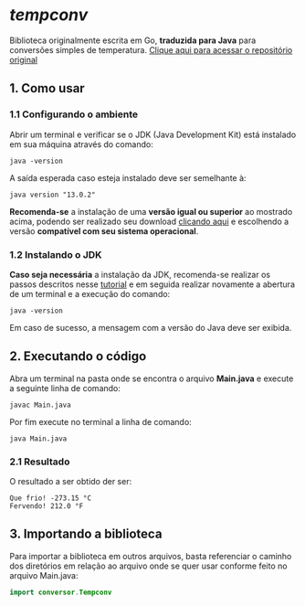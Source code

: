 # *tempconv*Biblioteca originalmente escrita em Go,  **traduzida para Java** para conversões simples de temperatura. [Clique aqui para acessar o repositório original](https://github.com/ufla-gcc259/aula-git-parte-2)## 1. Como usar### 1.1 Configurando o ambienteAbrir um terminal e verificar se o JDK (Java Development Kit) está instalado em sua máquina através do comando:```java -version```A saída esperada caso esteja instalado deve ser semelhante à:```java version "13.0.2"```**Recomenda-se** a instalação de uma **versão igual ou superior** ao mostrado acima, podendo ser realizado seu download [clicando aqui](https://www.oracle.com/java/technologies/downloads/) e escolhendo a versão **compatível com seu sistema operacional**.### 1.2 Instalando o JDK**Caso seja necessária** a instalação da JDK, recomenda-se realizar os passos descritos nesse [tutorial](https://mauriciogeneroso.medium.com/configurando-java-4-como-configurar-as-vari%C3%A1veis-java-home-path-e-classpath-no-windows-46040950638f) e em seguida realizar novamente a abertura de um terminal e a execução do comando:```java -version```Em caso de sucesso, a mensagem com a versão do Java deve ser exibida.## 2. Executando o códigoAbra um terminal na pasta onde se encontra o arquivo **Main.java** e execute a seguinte linha de comando:```javac Main.java```Por fim execute no terminal a linha de comando:```java Main.java```### 2.1 ResultadoO resultado a ser obtido der ser:```Que frio! -273.15 °CFervendo! 212.0 °F```## 3. Importando a bibliotecaPara importar a biblioteca em outros arquivos, basta referenciar o caminho dos diretórios em relação ao arquivo onde se quer usar conforme feito no arquivo Main.java:```java import conversor.Tempconv``` 